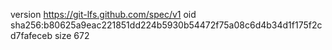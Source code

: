 version https://git-lfs.github.com/spec/v1
oid sha256:b80625a9eac221851dd224b5930b54472f75a08c6d4b34d1f175f2cd7fafeceb
size 672
